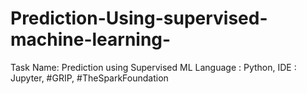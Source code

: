 # Prediction-Using-supervised-machine-learning-
Task Name: Prediction using Supervised ML  Language : Python, IDE : Jupyter, #GRIP, #TheSparkFoundation
